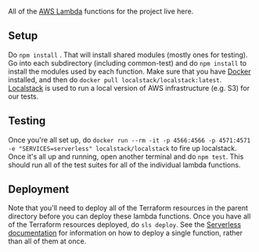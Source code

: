 All of the [AWS Lambda](https://aws.amazon.com/lambda/) functions for the project live here.

## Setup
Do `npm install` . That will install shared modules (mostly ones for testing). Go into each subdirectory (including common-test) and do `npm install` to install the modules used by each function. Make sure that you have [Docker](https://www.docker.com) installed, and then do `docker pull localstack/localstack:latest`. [Localstack](https://github.com/localstack/localstack) is used to run a local version of AWS infrastructure (e.g. S3) for our tests.

## Testing
Once you're all set up, do `docker run --rm -it -p 4566:4566 -p 4571:4571 -e "SERVICES=serverless" localstack/localstack` to fire up localstack. Once it's all up and running, open another terminal and do `npm test`. This should run all of the test suites for all of the individual lambda functions.

## Deployment
Note that you'll need to deploy all of the Terraform resources in the parent directory before you can deploy these lambda functions. Once you have all of the Terraform resources deployed, do `sls deploy`. See the [Serverless documentation](https://www.serverless.com/framework/docs/) for information on how to deploy a single function, rather than all of them at once.
